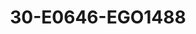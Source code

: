---
title: 30-E0646-EGO1488
image: /v1543919832/viterbo/30-E0646-EGO1488.jpg
brand: ego
layout: vestito
---